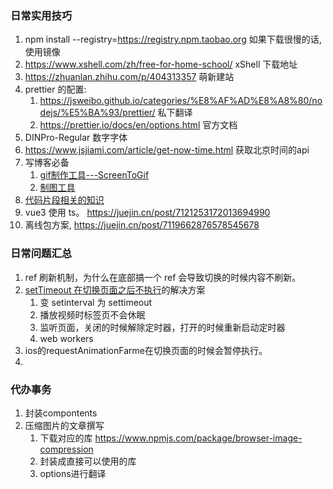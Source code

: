 ### 日常实用技巧
1. npm install --registry=https://registry.npm.taobao.org 如果下载很慢的话,使用镜像
2. https://www.xshell.com/zh/free-for-home-school/ xShell 下载地址
3. https://zhuanlan.zhihu.com/p/404313357 萌新建站
4. prettier 的配置:
   1. https://jsweibo.github.io/categories/%E8%AF%AD%E8%A8%80/nodejs/%E5%BA%93/prettier/ 私下翻译
   2. https://prettier.io/docs/en/options.html 官方文档
5. DINPro-Regular 数字字体
6. https://www.jsjiami.com/article/get-now-time.html 获取北京时间的api
7. 写博客必备
   1.   [gif制作工具---ScreenToGif](https://www.screentogif.com/)
   2.   [制图工具]()
8. [代码片段相关的知识](https://code.visualstudio.com/docs/editor/userdefinedsnippets)
9. vue3 使用 ts。 https://juejin.cn/post/7121253172013694990
10. 离线包方案, https://juejin.cn/post/7119662876578545678

### 日常问题汇总

1. ref 刷新机制，为什么在底部搞一个 ref 会导致切换的时候内容不刷新。
2. [setTimeout 在切换页面之后不执行](https://www.zhihu.com/question/263914822)的解决方案
   1. 变 setinterval 为 settimeout
   2. 播放视频时标签页不会休眠
   3. 监听页面，关闭的时候解除定时器，打开的时候重新启动定时器
   4. web workers
3. ios的requestAnimationFarme在切换页面的时候会暂停执行。
4. 

### 代办事务

1. 封装compontents
2. 压缩图片的文章撰写
   1. 下载对应的库   https://www.npmjs.com/package/browser-image-compression
   2. 封装成直接可以使用的库
   3. options进行翻译
